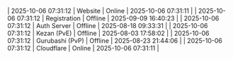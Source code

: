 | 2025-10-06 07:31:12 | Website | Online | 2025-10-06 07:31:11 |
| 2025-10-06 07:31:12 | Registration | Offline | 2025-09-09 16:40:23 |
| 2025-10-06 07:31:12 | Auth Server | Offline | 2025-08-18 09:33:31 |
| 2025-10-06 07:31:12 | Kezan (PvE) | Offline | 2025-08-03 17:58:02 |
| 2025-10-06 07:31:12 | Gurubashi (PvP) | Offline | 2025-08-23 21:44:06 |
| 2025-10-06 07:31:12 | Cloudflare | Online | 2025-10-06 07:31:11 |
